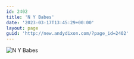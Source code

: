```yaml
---
id: 2402
title: 'N Y Babes'
date: '2023-03-17T13:45:29+00:00'
layout: page
guid: 'http://new.andydixon.com/?page_id=2402'
---
```


![N Y Babes](https://i0.wp.com/assets.g8x2.ldn.idrivee2-23.com/posters/N%20Y%20Babes%2001.jpg?w=1200&ssl=1 "N Y Babes")